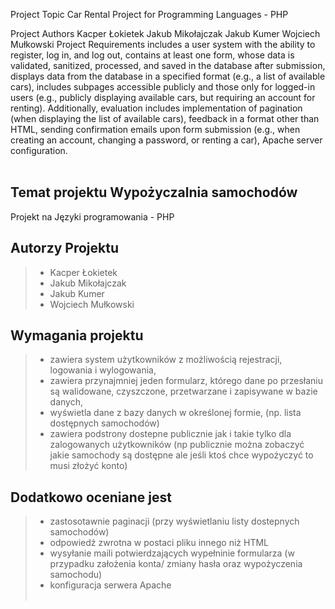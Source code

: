 Project Topic Car Rental
Project for Programming Languages - PHP

Project Authors
Kacper Łokietek
Jakub Mikołajczak
Jakub Kumer
Wojciech Mułkowski
Project Requirements
includes a user system with the ability to register, log in, and log out,
contains at least one form, whose data is validated, sanitized, processed, and saved in the database after submission,
displays data from the database in a specified format (e.g., a list of available cars),
includes subpages accessible publicly and those only for logged-in users (e.g., publicly displaying available cars, but requiring an account for renting).
Additionally, evaluation includes
implementation of pagination (when displaying the list of available cars),
feedback in a format other than HTML,
sending confirmation emails upon form submission (e.g., when creating an account, changing a password, or renting a car),
Apache server configuration.
<br><br>

## Temat projektu **Wypożyczalnia samochodów**
Projekt na Języki programowania - PHP
## Autorzy Projektu
> - Kacper Łokietek
> - Jakub Mikołajczak
> - Jakub Kumer
> - Wojciech Mułkowski
## Wymagania projektu
> - zawiera system użytkowników z możliwością rejestracji, logowania i wylogowania,
> - zawiera przynajmniej jeden formularz, którego dane po przesłaniu są walidowane, czyszczone, przetwarzane i zapisywane w bazie danych,
> - wyświetla dane z bazy danych w określonej formie, (np. lista dostępnych samochodów)
> - zawiera podstrony dostepne publicznie jak i takie tylko dla zalogowanych użytkowników (np publicznie można zobaczyć jakie samochody są dostępne ale jeśli ktoś chce wypożyczyć to musi złożyć konto)
## Dodatkowo oceniane jest
> - zastosotawnie paginacji (przy wyświetlaniu listy dostepnych samochodów)
> - odpowiedź zwrotna w postaci pliku innego niż HTML
> - wysyłanie maili potwierdzających wypełninie formularza (w przypadku założenia konta/ zmiany hasła oraz wypożyczenia samochodu)
> - konfiguracja serwera Apache
<br><br>
